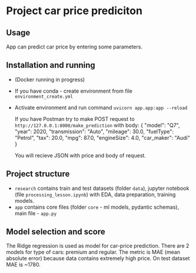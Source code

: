 # Project car price prediciton

## Usage

App can predict car price by entering some parameters.

## Installation and running

- (Docker running in progress)
- If you have conda - create environment from file `environment_create.yml`
- Activate environment and run command `uvicorn app.app:app --reload`

    If you have Postman try to make POST request to `http://127.0.0.1:8000/make_prediction` with body:
    { 
        "model": "Q7",
        "year": 2020,
        "transmission": "Auto",
        "mileage": 30.0,
        "fuelType": "Petrol",
        "tax": 20.0,
        "mpg": 87.0,
        "engineSize": 4.0,
        "car_maker": "Audi"
    }
    
    You will recieve JSON with price and body of request.

## Project structure

- `research` contains train and test datasets (folder `data`), jupyter notebook (file `processing_lesson.ipynb`) with EDA, data preparation, training models.
- `app` contains core files (folder `core` - ml models, pydantic schemas), main file - `app.py` 

## Model selection and score

The Ridge regression is used as model for car-price prediction. There are 2 models for type of cars: premium and regular.
The metric is MAE (mean absolute error) because data contains extremely high price. 
On test dataset MAE is ~1780. 
